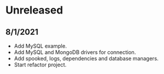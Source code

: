 # Unreleased

## 8/1/2021
- Add MySQL example.
- Add MySQL and MongoDB drivers for connection.
- Add spooked, logs, dependencies and database managers.
- Start refactor project.
